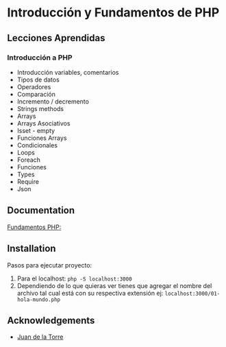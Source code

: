 # Introducción y Fundamentos de PHP

## Lecciones Aprendidas

###  Introducción a PHP
* Introducción variables, comentarios 
* Tipos de datos 
* Operadores
* Comparación
* Incremento / decremento
* Strings methods
* Arrays
* Arrays Asociativos
* Isset - empty
* Funciones Arrays
* Condicionales
* Loops
* Foreach
* Funciones
* Types
* Require
* Json


## Documentation

[Fundamentos PHP:](https://www.evernote.com/shard/s554/sh/b37b5a3b-d82c-7240-1158-8ca888ae9151/h7tkaaP4eyYCl2vzc_DcmlrvqLSH1LLBc1b_2ybX3Y3ksrlQBUU4SUdLrQ) 


## Installation

Pasos para ejecutar proyecto:

1. Para el localhost: ``` php -S localhost:3000 ```
2. Dependiendo de lo que quieras ver tienes que agregar el nombre del archivo tal cual está con su respectiva extensión ej: ``` localhost:3000/01-hola-mundo.php ```


## Acknowledgements

 - [Juan de la Torre](https://codigoconjuan.com/)